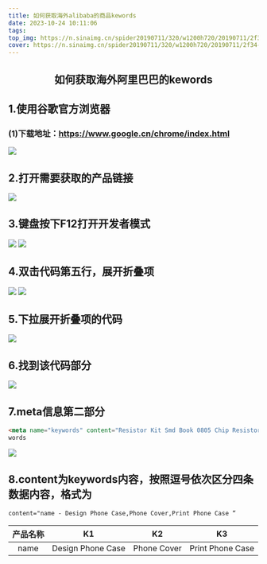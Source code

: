 ```yaml
---
title: 如何获取海外alibaba的商品kewords
date: 2023-10-24 10:11:06
tags:
top_img: https://n.sinaimg.cn/spider20190711/320/w1200h720/20190711/2f34-hzrevpz9873856.jpg
cover: https://n.sinaimg.cn/spider20190711/320/w1200h720/20190711/2f34-hzrevpz9873856.jpg
---
```

<center><h2>如何获取海外阿里巴巴的kewords</h2></center>

## 1.使用谷歌官方浏览器
### (1)下载地址：https://www.google.cn/chrome/index.html

![](/alibaba/Snipaste_2023-10-24_08-38-20.png)

## 2.打开需要获取的产品链接

![](/alibaba/图片1.png)

## 3.键盘按下F12打开开发者模式

![](/alibaba/图片2.png)
![](/alibaba/图片3.png)

## 4.双击代码第五行<head></head>，展开折叠项
![](/alibaba/图片4.png)
![](/alibaba/图片5.png)
## 5.下拉展开折叠项的代码

![](/alibaba/图片6.png)

## 6.找到<!-- meta信息 -->该代码部分

![](/alibaba/图片7.png)

## 7.meta信息第二部分
```html
<meta name="keywords" content="Resistor Kit Smd Book 0805 Chip Resistor Assortment Kit 1206 1% Fr-07 Smt 170 Values 0r-10m - Buy 1206 0r J,1206 0r J Resistor,1206 0r J J Aluminum Resistors Product on Alibaba.com">即为key
words
```
![](/alibaba/图片8.png)

## 8.content为keywords内容，按照逗号依次区分四条数据内容，格式为
```html
content="name - Design Phone Case,Phone Cover,Print Phone Case “
```
| 产品名称 |        K1         |     K2      |        K3        |
| :------: | :---------------: | :---------: | :--------------: |
|   name   | Design Phone Case | Phone Cover | Print Phone Case |